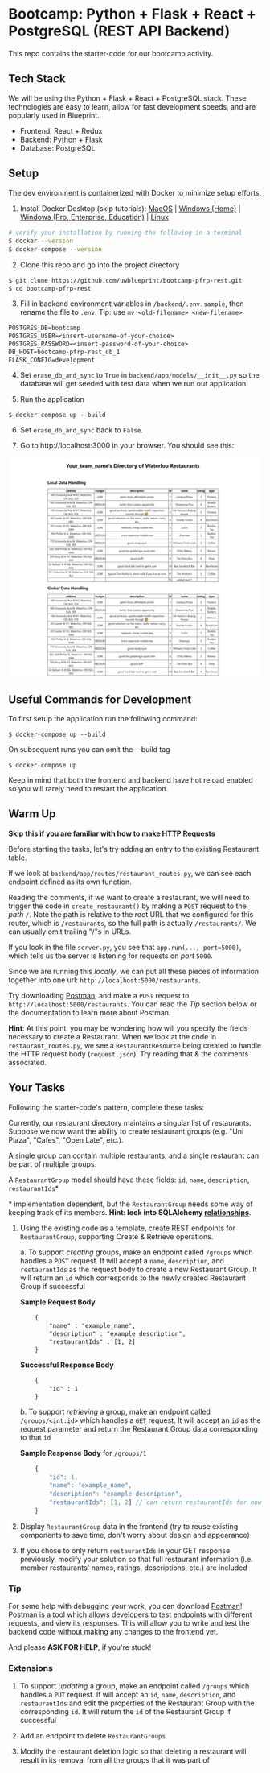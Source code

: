 # Bootcamp: Python + Flask + React + PostgreSQL (REST API Backend)

This repo contains the starter-code for our bootcamp activity.

## Tech Stack

We will be using the Python + Flask + React + PostgreSQL stack. These technologies are easy to learn, allow for fast development speeds, and are popularly used in Blueprint.

* Frontend: React + Redux
* Backend: Python + Flask
* Database: PostgreSQL

## Setup

The dev environment is containerized with Docker to minimize setup efforts.

1. Install Docker Desktop (skip tutorials): [MacOS](https://docs.docker.com/docker-for-mac/install/) | [Windows (Home)](https://docs.docker.com/docker-for-windows/install-windows-home/) | [Windows (Pro, Enterprise, Education)](https://docs.docker.com/docker-for-windows/install/) | [Linux](https://docs.docker.com/engine/install/#server)
```bash
# verify your installation by running the following in a terminal
$ docker --version
$ docker-compose --version
```

2. Clone this repo and go into the project directory
```
$ git clone https://github.com/uwblueprint/bootcamp-pfrp-rest.git
$ cd bootcamp-pfrp-rest
```

3. Fill in backend environment variables in `/backend/.env.sample`, then rename the file to `.env`. Tip: use `mv <old-filename> <new-filename>`
```
POSTGRES_DB=bootcamp
POSTGRES_USER=<insert-username-of-your-choice>
POSTGRES_PASSWORD=<insert-password-of-your-choice>
DB_HOST=bootcamp-pfrp-rest_db_1
FLASK_CONFIG=development
```

4. Set `erase_db_and_sync` to `True` in `backend/app/models/__init__.py` so the database will get seeded with test data when we run our application

5. Run the application
```
$ docker-compose up --build
```

6. Set `erase_db_and_sync` back to `False`.

7. Go to http://localhost:3000 in your browser. You should see this:

![Complete setup](docs/complete_setup.PNG)

## Useful Commands for Development

To first setup the application run the following command:

```
$ docker-compose up --build
```

On subsequent runs you can omit the --build tag

```
$ docker-compose up
```

Keep in mind that both the frontend and backend have hot reload enabled so you will rarely need to restart the application.

## Warm Up

**Skip this if you are familiar with how to make HTTP Requests**

Before starting the tasks, let's try adding an entry to the existing Restaurant table. 

If we look at `backend/app/routes/restaurant_routes.py`, we can see each endpoint defined as its own function.

Reading the comments, if we want to create a restaurant, we will need to trigger the code in `create_restaurant()` by making a `POST` request to the *path* `/`. Note the path is relative to the root URL that we configured for this router, which is `/restaurants`, so the full path is actually `/restaurants/`. We can usually omit trailing "/"s in URLs.

If you look in the file `server.py`, you see that `app.run(..., port=5000)`, which tells us the server is listening for requests on *port* `5000`.

Since we are running this *locally*, we can put all these pieces of information together into one url: `http://localhost:5000/restaurants`.

Try downloading [Postman](https://www.postman.com/), and make a `POST` request to `http://localhost:5000/restaurants`. You can read the *Tip* section below or the documentation to learn more about Postman.

**Hint**: At this point, you may be wondering how will you specify the fields necessary to create a Restaurant. When we look at the code in `restaurant_routes.py`, we see a `RestaurantResource` being created to handle the HTTP request body (`request.json`). Try reading that & the comments associated.

## Your Tasks

Following the starter-code's pattern, complete these tasks:

Currently, our restaurant directory maintains a singular list of restaurants. 
Suppose we now want the ability to create restaurant groups (e.g. "Uni Plaza", "Cafes", "Open Late", etc.). 

A single group can contain multiple restaurants, and a single restaurant can be part of multiple groups.

A `RestaurantGroup` model should have these fields: `id`, `name`, `description`, `restaurantIds`*

\* implementation dependent, but the `RestaurantGroup` needs some way of keeping track of its members. **Hint: look into SQLAlchemy [relationships](https://docs.sqlalchemy.org/en/13/orm/relationships.html)**.

1. Using the existing code as a template, create REST endpoints for `RestaurantGroup`, supporting Create & Retrieve operations. 
    
    a. To support _creating_ groups, make an endpoint called `/groups` which handles a `POST` request. It will accept a `name`, `description`, and `restaurantIds` as the request body to create a new Restaurant Group. It will return an `id` which corresponds to the newly created Restaurant Group if successful

    **Sample Request Body**
    ```
        {
            "name" : "example_name",
            "description" : "example description",
            "restaurantIds" : [1, 2]
        }
    ```

    **Successful Response Body**
    ```
        {
            "id" : 1
        }
    ```

    b. To support _retrieving_ a group, make an endpoint called `/groups/<int:id>` which handles a `GET` request. It will accept an `id` as the request parameter and return the Restaurant Group data corresponding to that `id`
    
    **Sample Response Body** for `/groups/1`
    ```js
        {
            "id": 1,
            "name": "example_name",
            "description": "example description",
            "restaurantIds": [1, 2] // can return restaurantIds for now, but we will be expanding on this shortly
        }
    ```

2. Display `RestaurantGroup` data in the frontend (try to reuse existing components to save time, don't worry about design and appearance)

3. If you chose to only return `restaurantIds` in your GET response previously, modify your solution so that full restaurant information (i.e. member restaurants' names, ratings, descriptions, etc.) are included

### Tip

For some help with debugging your work, you can download [Postman](https://www.postman.com/)! Postman is a tool which allows developers to test endpoints with different requests, and view its responses. This will allow you to write and test the backend code without making any changes to the frontend yet.

And please **ASK FOR HELP**, if you're stuck!

### Extensions

1. To support _updating_ a group, make an endpoint called `/groups` which handles a `PUT` request. It will accept an `id`, `name`, `description`, and `restaurantIds` and edit the properties of the Restaurant Group with the corresponding `id`. It will return the `id` of the Restaurant Group if successful

2. Add an endpoint to delete `RestaurantGroups`

3. Modify the restaurant deletion logic so that deleting a restaurant will result in its removal from all the groups that it was part of
